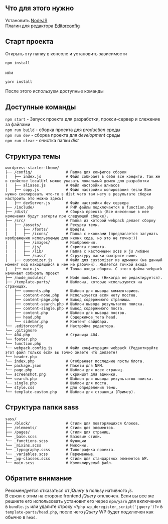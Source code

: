 ## Что для этого нужно

Установить [NodeJS](https://nodejs.org/en/)  
Плагин для редактора [Editorconfig](http://editorconfig.org)  

## Старт проекта

Открыть эту папку в консоле и установить зависимости  

```bash
npm install
```
 или
```bash
yarn install
```

После этого используем доступные команды

## Доступные команды

`npm start` - Запуск проекта для разработки, прокси-сервер и слежение за файлами  
`npm run build` - сборка проекта для _production_  среды  
`npm run dev` - сборка проекта для _development_ среды  
`npm run clear` - очистка папки _dist_

## Структура темы

```
wordpress-starter-theme/  
├── /config/               # Папка для конфигов сборки
|   ├── index.js           # Файл собирает в себя все конфиги. Так же в свойстве localUrl можно указать локальный домен для разработки    
|   ├── aliases.js         # Файл настройки алиасов
|   ├── copy.js            # Файл настройки копирования (если Вам нужно скопировать что-то в dist чего там нету в результате сборки настроить это можно здесь)
|   ├── devServer.js       # Файл настройки dev сервера
├── /include/              # PHP файлы подключаются в function.php
├── /dist/                 # Сборка проекта (Все внесенные в нее изменения будут затерты при следующей сборке).
├── /src/                  # Папка из которой webpack делает сборку
|   ├── /assets/           # Ресурсы темы.
|   │   ├── /fonts/        # Шрифты.
|   |   ├── /icons/        # Папка с иконками (предлагается загужать изображения используемые для иконк сюда, но это не точно:))
|   │   ├── /images/       # Изображения.
|   │   ├── /js/           # Скрипты проекта.
|   |   ├── /lib/          # Папка с кастомными scss и js либами
|   │   └── /sass/         # Структуру папки смотрите ниже.
|   ├── customizer.js      # Файл для customizer из админки (на данный момент код находящийся в нем не рабочий). Является точкой входа
|   ├── main.js            # Точка входа сборки. С этого файла webpack начинает собирать проект
├── /node_modules/         # Node modules. (Никогда не редактируется).
├── /template-parts/       # Шаблоны, которые используются на страницах.
│   ├── comments.php       # Шаблон для вывода комментариев.
│   ├── content-none.php   # Используется если нету постов.
│   ├── content-page.php   # Вывод содержимого страницы.
│   ├── content-search.php # Шаблон вывода результатов поиска.
│   ├── content-single.php # Вывод содержимого поста.
│   ├── content.php        # Шаблон для вывода постов.
│   ├── head.php           # Содержимое тега head.
│   └── sidebar.php        # Контент сайдбара.
└── .editorconfig          # Настройка редактора.
└── .gitignore
└── 404.php                # Страница 404.
└── footer.php
└── function.php
└── webpack.config.js      # Файл конфигурации webpack (Редактируйте этот файл только если вы точно знаете что делаете)
└── header.php
└── index.php              # Отображает последние посты блога.
└── package.json           # Пакеты для NPM.
└── page.php               # Шаблон для всех страниц.
└── screenshot.png         # Скриншот для админки.
└── search.php             # Шаблон для вывода результатов поиска.
└── single.php             # Шаблон для поста.
└── style.css              # Для определения темы.
└── template-custom.php    # Шаблон для страницы (Пример).
```

## Структура папки sass

```
sass/
├── /block/                # Стили для повторяющихся блоков.
├── /elements/             # Стили для элементов.
├── /pages/                # Стили для страниц.
└── _base.scss             # Базовые стили.
└── _functions.scss        # Функции
└── _mixins.scss           # Миксины.
└── _typography.scss       # Типографика проекта.
└── _variables.scss        # Переменные.
└── _wp-classes.scss       # Стили для стандартных элементов WP.
└── main.scss              # Компилируемый файл.
```


## Обратите внимание
Рекомендуется отказаться от _jQuery_ в пользу нативного _js_.  
В связи с этим на стороне frontend _jQuery_ отключен. Если вы все же решиете его использовать
установит его через `npm/yarn` для включения в `bundle.js` или удалите строку `<?php wp_deregister_script('jquery')?>` 
в `template-parts/head.php`, после чего _jQuery_ WP будет подключен как обычно в `head`.
